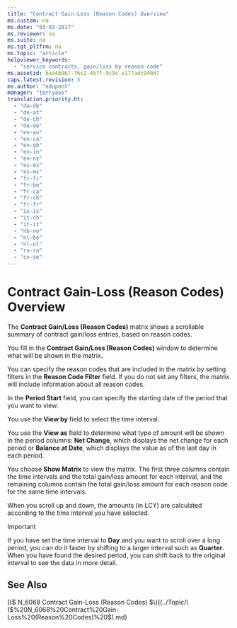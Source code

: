 ```yaml
---
title: "Contract Gain-Loss (Reason Codes) Overview"
ms.custom: na
ms.date: "03-03-2017"
ms.reviewer: na
ms.suite: na
ms.tgt_pltfrm: na
ms.topic: "article"
helpviewer_keywords: 
  - "service contracts, gain/loss by reason code"
ms.assetid: baa4b967-76c2-457f-9c9c-e177adc940d7
caps.latest.revision: 5
ms.author: "edupont"
manager: "terryaus"
translation.priority.ht: 
  - "da-dk"
  - "de-at"
  - "de-ch"
  - "de-de"
  - "en-au"
  - "en-ca"
  - "en-gb"
  - "en-in"
  - "en-nz"
  - "es-es"
  - "es-mx"
  - "fi-fi"
  - "fr-be"
  - "fr-ca"
  - "fr-ch"
  - "fr-fr"
  - "is-is"
  - "it-ch"
  - "it-it"
  - "nb-no"
  - "nl-be"
  - "nl-nl"
  - "ru-ru"
  - "sv-se"
---
```

# Contract Gain-Loss (Reason Codes) Overview
The **Contract Gain\/Loss \(Reason Codes\)** matrix shows a scrollable summary of contract gain\/loss entries, based on reason codes.  
  
 You fill in the **Contract Gain\/Loss \(Reason Codes\)** window to determine what will be shown in the matrix.  
  
 You can specify the reason codes that are included in the matrix by setting filters in the **Reason Code Filter** field. If you do not set any filters, the matrix will include information about all reason codes.  
  
 In the **Period Start** field, you can specify the starting date of the period that you want to view.  
  
 You use the **View by** field to select the time interval.  
  
 You use the **View as** field to determine what type of amount will be shown in the period columns: **Net Change**, which displays the net change for each period or **Balance at Date**, which displays the value as of the last day in each period.  
  
 You choose **Show Matrix** to view the matrix. The first three columns contain the time intervals and the total gain\/loss amount for each interval, and the remaining columns contain the total gain\/loss amount for each reason code for the same time intervals.  
  
 When you scroll up and down, the amounts \(in LCY\) are calculated according to the time interval you have selected.  
  
> [!IMPORTANT]  
>  If you have set the time interval to **Day** and you want to scroll over a long period, you can do it faster by shifting to a larger interval such as **Quarter**. When you have found the desired period, you can shift back to the original interval to see the data in more detail.  
  
## See Also  
 [\($ N\_6068 Contract Gain\-Loss \(Reason Codes\) $\)](../Topic/\($%20N_6068%20Contract%20Gain-Loss%20\(Reason%20Codes\)%20$\).md)
